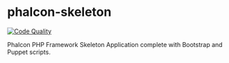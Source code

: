 phalcon-skeleton
================

[![Code Quality](https://img.shields.io/badge/code%20quality-A-brightgreen.svg?style=flat-square)](https://www.codacy.com/public/justlikephp/phalcon-skeleton/dashboard)

Phalcon PHP Framework Skeleton Application complete with Bootstrap and Puppet scripts.
